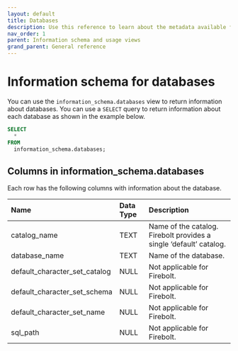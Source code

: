 ```yaml
---
layout: default
title: Databases
description: Use this reference to learn about the metadata available for Firebolt databases using the information schema.
nav_order: 1
parent: Information schema and usage views
grand_parent: General reference
---
```


# Information schema for databases

You can use the `information_schema.databases` view to return information about databases. You can use a `SELECT` query to return information about each database as shown in the example below.

```sql
SELECT
  *
FROM
  information_schema.databases;
```

## Columns in information_schema.databases

Each row has the following columns with information about the database.

| Name                          | Data Type | Description |
| :-----------------------------| :-------- | :---------- |
| catalog_name                  | TEXT      | Name of the catalog. Firebolt provides a single ‘default’ catalog. |
| database_name                 | TEXT      | Name of the database. |
| default_character_set_catalog | NULL      | Not applicable for Firebolt. |
| default_character_set_schema  | NULL      | Not applicable for Firebolt. |
| default_character_set_name    | NULL      | Not applicable for Firebolt. |
| sql_path                      | NULL      | Not applicable for Firebolt. |

